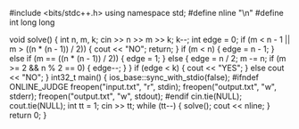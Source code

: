 #include <bits/stdc++.h>
using namespace std;
#define nline "\n"
#define int long long

void solve()
{
    int n, m, k;
    cin >> n >> m >> k;
    k--;
    int edge = 0;
    if (m < n - 1 || m > ((n * (n - 1)) / 2))
    {
        cout << "NO";
        return;
    }
    if (m < n)
    {
        edge = n - 1;
    }
    else if (m == ((n * (n - 1)) / 2))
    {
        edge = 1;
    }
    else
    {
        edge = n / 2;
        m -= n;
        if (m >= 2 && n % 2 == 0)
        {
            edge--;
        }
    }
    if (edge < k)
    {
        cout << "YES";
    }
    else
        cout << "NO";
}
int32_t main()
{
    ios_base::sync_with_stdio(false);
#ifndef ONLINE_JUDGE
    freopen("input.txt", "r", stdin);
    freopen("output.txt", "w", stderr);
    freopen("output.txt", "w", stdout);
#endif
    cin.tie(NULL);
    cout.tie(NULL);
    int tt = 1;
    cin >> tt;
    while (tt--)
    {
        solve();
        cout << nline;
    }
    return 0;
}
